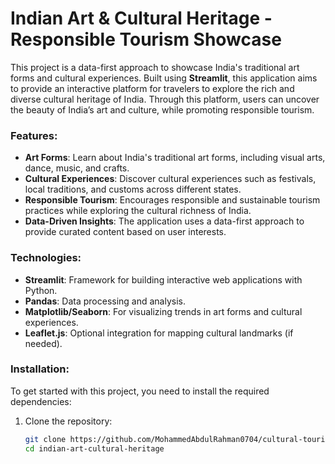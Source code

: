 # Indian Art & Cultural Heritage - Responsible Tourism Showcase

This project is a data-first approach to showcase India's traditional art forms and cultural experiences. Built using **Streamlit**, this application aims to provide an interactive platform for travelers to explore the rich and diverse cultural heritage of India. Through this platform, users can uncover the beauty of India’s art and culture, while promoting responsible tourism.

### Features:
- **Art Forms**: Learn about India's traditional art forms, including visual arts, dance, music, and crafts.
- **Cultural Experiences**: Discover cultural experiences such as festivals, local traditions, and customs across different states.
- **Responsible Tourism**: Encourages responsible and sustainable tourism practices while exploring the cultural richness of India.
- **Data-Driven Insights**: The application uses a data-first approach to provide curated content based on user interests.

### Technologies:
- **Streamlit**: Framework for building interactive web applications with Python.
- **Pandas**: Data processing and analysis.
- **Matplotlib/Seaborn**: For visualizing trends in art forms and cultural experiences.
- **Leaflet.js**: Optional integration for mapping cultural landmarks (if needed).
  
### Installation:
To get started with this project, you need to install the required dependencies:

1. Clone the repository:
   ```bash
   git clone https://github.com/MohammedAbdulRahman0704/cultural-tourism-streamlit.git
   cd indian-art-cultural-heritage

